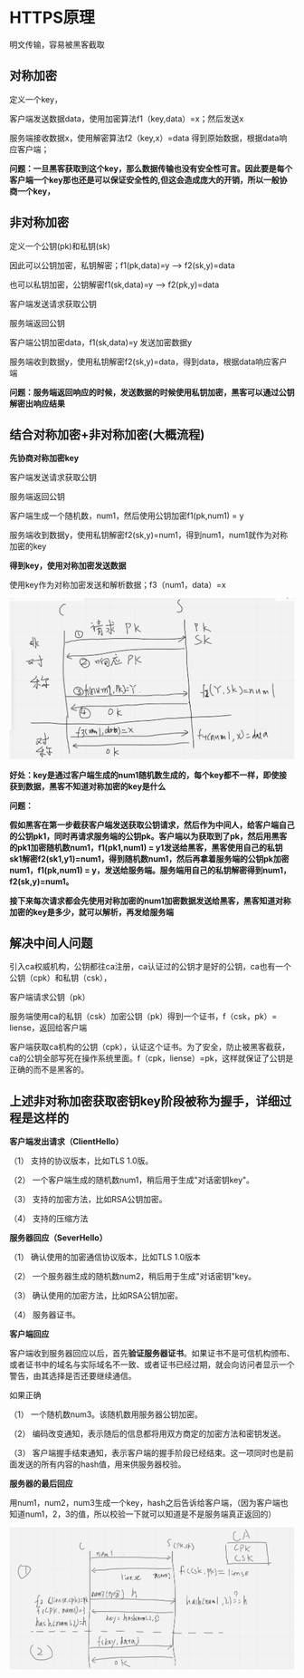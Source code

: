 # HTTPS原理

明文传输，容易被黑客截取

## 对称加密

定义一个key，

客户端发送数据data，使用加密算法f1（key,data）=x；然后发送x

服务端接收数据x，使用解密算法f2（key,x）=data 得到原始数据，根据data响应客户端；

**问题：一旦黑客获取到这个key，那么数据传输也没有安全性可言。因此要是每个客户端一个key那也还是可以保证安全性的,但这会造成庞大的开销，所以一般协商一个key，**

## 非对称加密

定义一个公钥(pk)和私钥(sk)

因此可以公钥加密，私钥解密；f1(pk,data)=y --> f2(sk,y)=data

也可以私钥加密，公钥解密f1(sk,data)=y --> f2(pk,y)=data

客户端发送请求获取公钥

服务端返回公钥

客户端公钥加密data，f1(sk,data)=y 发送加密数据y

服务端收到数据y，使用私钥解密f2(sk,y)=data，得到data，根据data响应客户端

**问题：服务端返回响应的时候，发送数据的时候使用私钥加密，黑客可以通过公钥解密出响应结果**

## 结合对称加密+非对称加密(大概流程)

**先协商对称加密key**

客户端发送请求获取公钥

服务端返回公钥

客户端生成一个随机数，num1，然后使用公钥加密f1(pk,num1) = y

服务端收到数据y，使用私钥解密f2(sk,y)=num1，得到num1，num1就作为对称加密的key

**得到key，使用对称加密发送数据**

使用key作为对称加密发送和解析数据；f3（num1，data）=x

![https1](../https原理/https.png)

**好处：key是通过客户端生成的num1随机数生成的，每个key都不一样，即使接获到数据，黑客不知道对称加密的key是什么**

**问题：**

​		**假如黑客在第一步截获客户端发送获取公钥请求，然后作为中间人，给客户端自己的公钥pk1，同时再请求服务端的公钥pk。客户端以为获取到了pk，然后用黑客的pk1加密随机数num1，f1(pk1,num1) = y1发送给黑客，黑客使用自己的私钥sk1解密f2(sk1,y1)=num1，得到随机数num1，然后再拿着服务端的公钥pk加密num1，f1(pk,num1) = y，发送给服务端。服务端用自己的私钥解密得到num1，f2(sk,y)=num1。**

​		**接下来每次请求都会先使用对称加密的num1加密数据发送给黑客，黑客知道对称加密的key是多少，就可以解析，再发给服务端**

## 解决中间人问题

引入ca权威机构，公钥都往ca注册，ca认证过的公钥才是好的公钥，ca也有一个公钥（cpk）和私钥（csk），

客户端请求公钥（pk）

服务端使用ca的私钥（csk）加密公钥（pk）得到一个证书，f（csk，pk）= liense，返回给客户端

客户端获取ca机构的公钥（cpk），认证这个证书。为了安全，防止被黑客截获，ca的公钥全部写死在操作系统里面。f（cpk，liense）=pk，这样就保证了公钥是正确的而不是黑客的。

## 上述非对称加密获取密钥key阶段被称为握手，详细过程是这样的

**客户端发出请求（ClientHello）**

（1） 支持的协议版本，比如TLS 1.0版。

（2） 一个客户端生成的随机数num1，稍后用于生成"对话密钥key"。

（3） 支持的加密方法，比如RSA公钥加密。

（4） 支持的压缩方法

**服务器回应（SeverHello）**

（1） 确认使用的加密通信协议版本，比如TLS 1.0版本

（2） 一个服务器生成的随机数num2，稍后用于生成"对话密钥"key。

（3） 确认使用的加密方法，比如RSA公钥加密。

（4） 服务器证书。

**客户端回应**

​		客户端收到服务器回应以后，首先**验证服务器证书**。如果证书不是可信机构颁布、或者证书中的域名与实际域名不一致、或者证书已经过期，就会向访问者显示一个警告，由其选择是否还要继续通信。

如果正确

（1） 一个随机数num3。该随机数用服务器公钥加密。

（2） 编码改变通知，表示随后的信息都将用双方商定的加密方法和密钥发送。

（3） 客户端握手结束通知，表示客户端的握手阶段已经结束。这一项同时也是前面发送的所有内容的hash值，用来供服务器校验。

**服务器的最后回应**

用num1，num2，num3生成一个key，hash之后告诉给客户端，（因为客户端也知道num1，2，3的值，所以校验一下就可以知道是不是服务端真正返回的）

![https1](../https原理/https2.png)